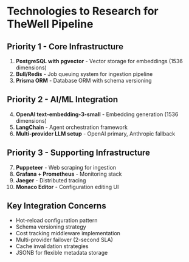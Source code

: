 # Technologies to Research for TheWell Pipeline

## Priority 1 - Core Infrastructure
1. **PostgreSQL with pgvector** - Vector storage for embeddings (1536 dimensions)
2. **Bull/Redis** - Job queuing system for ingestion pipeline
3. **Prisma ORM** - Database ORM with schema versioning

## Priority 2 - AI/ML Integration  
4. **OpenAI text-embedding-3-small** - Embedding generation (1536 dimensions)
5. **LangChain** - Agent orchestration framework
6. **Multi-provider LLM setup** - OpenAI primary, Anthropic fallback

## Priority 3 - Supporting Infrastructure
7. **Puppeteer** - Web scraping for ingestion
8. **Grafana + Prometheus** - Monitoring stack
9. **Jaeger** - Distributed tracing
10. **Monaco Editor** - Configuration editing UI

## Key Integration Concerns
- Hot-reload configuration pattern
- Schema versioning strategy
- Cost tracking middleware implementation
- Multi-provider failover (2-second SLA)
- Cache invalidation strategies
- JSONB for flexible metadata storage

